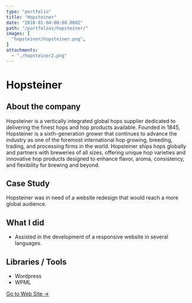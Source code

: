 ```yaml
---
type: "portfolio"
title: "Hopsteiner"
date: "2018-01-04:00:00.000Z"
path: "/portfolios/hopsteiner/"
images: [
  "hopsteiner/hopsteiner.png",
]
attachments:
  - "./hopsteiner2.png"
---
```


# Hopsteiner

## About the company
Hopsteiner is a vertically integrated global hops supplier dedicated to delivering the finest hops and hop products available. Founded in 1845, Hopsteiner is a sixth-generation grower that continues to advance the industry as one of the foremost international hop growing, breeding, trading, and processing firms in the world. Hopsteiner ships hops globally and partners with breweries of all sizes, offering unique hop varieties and innovative hop products designed to enhance flavor, aroma, consistency, and flexibility for brewing and beyond.

## Case Study

Hopsteiner was in need of a website redesign that would reach a more global audience. 

## What I did
- Assisted in the development of a responsive website in several languages.

## Libraries / Tools
- Wordpress
- WPML

[Go to Web Site →](https://www.hopsteiner.com/)
